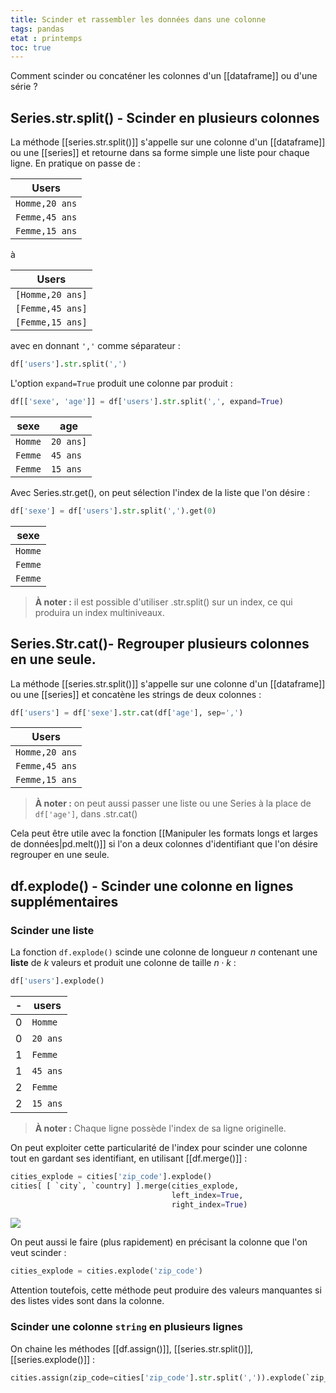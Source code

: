 ```yaml
---
title: Scinder et rassembler les données dans une colonne
tags: pandas
etat : printemps
toc: true
---
```


Comment scinder ou concaténer les colonnes d'un [[dataframe]] ou d'une série ?

## Series.str.split() - Scinder en plusieurs colonnes

La méthode [[series.str.split()]] s'appelle sur une colonne d'un [[dataframe]] ou une [[series]] et retourne dans sa forme simple une liste pour chaque ligne. En pratique on passe de :

|Users|
|-|
|`Homme,20 ans`|
|`Femme,45 ans`|
|`Femme,15 ans`|

à

|Users|
|-|
|`[Homme,20 ans]`|
|`[Femme,45 ans]`|
|`[Femme,15 ans]`|

avec en donnant `','` comme séparateur :

```python
df['users'].str.split(',')
````

L'option `expand=True` produit une colonne par produit :

```python
df[['sexe', 'age']] = df['users'].str.split(',', expand=True)
````

|sexe|age|
|-|-|
|`Homme`|`20 ans]`|
|`Femme`|`45 ans`|
|`Femme`|`15 ans`|

Avec Series.str.get(), on peut sélection l'index de la liste que l'on désire :

```python
df['sexe'] = df['users'].str.split(',').get(0)
```
|sexe|
|-|
|`Homme`|
|`Femme`|
|`Femme`|

> **À noter :** il est possible d'utiliser .str.split() sur un index, ce qui produira un index multiniveaux.

## Series.Str.cat()- Regrouper plusieurs colonnes en une seule.

La méthode [[series.str.split()]] s'appelle sur une colonne d'un [[dataframe]] ou une [[series]] et concatène les strings de deux colonnes :

```python
df['users'] = df['sexe'].str.cat(df['age'], sep=',')
````

|Users|
|-|
|`Homme,20 ans`|
|`Femme,45 ans`|
|`Femme,15 ans`|

> **À noter :** on peut aussi passer une liste ou une Series à la place de `df['age']`, dans .str.cat()

Cela peut être utile avec la fonction [[Manipuler les formats longs et larges de données\|pd.melt()]] si l'on a deux colonnes d'identifiant que l'on désire regrouper en une seule.

## df.explode() - Scinder une colonne en lignes supplémentaires

### Scinder une liste

La fonction `df.explode()` scinde une colonne de longueur $n$ contenant une **liste** de $k$ valeurs et produit une colonne de taille $n \cdot k$ :

```python
df['users'].explode()
````

-|users|
-|-|
0|`Homme`|
0|`20 ans`|
1|`Femme`|
1|`45 ans`|
2|`Femme`|
2|`15 ans`|

> **À noter :** Chaque ligne possède l'index de sa ligne originelle.

On peut exploiter cette particularité de l'index pour scinder une colonne tout en gardant ses identifiant, en utilisant [[df.merge()]] :

```python
cities_explode = cities['zip_code'].explode()
cities[ [ `city`, `country] ].merge(cities_explode, 
									left_index=True, 
									right_index=True)
````

![](../assets/img/df.explode().png)

On peut aussi le faire (plus rapidement) en précisant la colonne que l'on veut scinder :

```python
cities_explode = cities.explode('zip_code')
````

Attention toutefois, cette méthode peut produire des valeurs manquantes si des listes vides sont dans la colonne.

### Scinder une colonne `string` en plusieurs lignes

On chaine les méthodes [[df.assign()]], [[series.str.split()]], [[series.explode()]] :

```python
cities.assign(zip_code=cities['zip_code'].str.split(',')).explode(`zip_code`)
````


